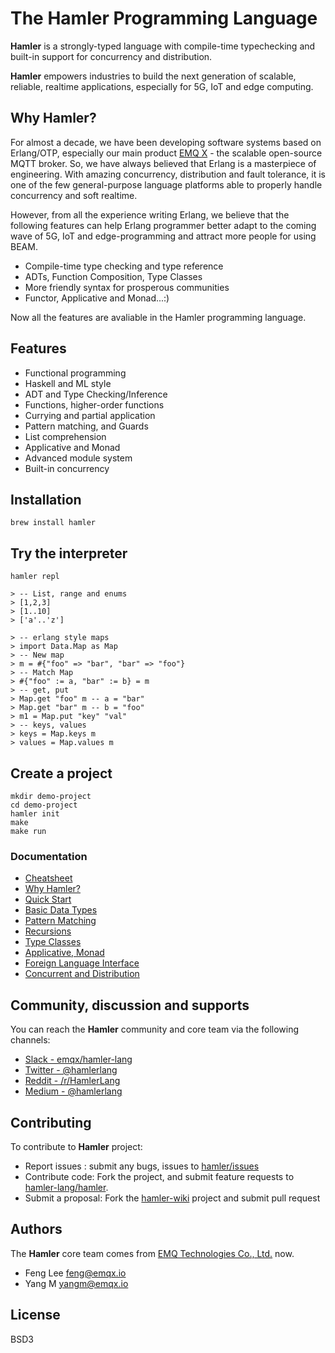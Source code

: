 # The Hamler Programming Language

**Hamler** is a strongly-typed language with compile-time typechecking and built-in support for concurrency and distribution.

**Hamler** empowers industries to build the next generation of scalable, reliable, realtime applications, especially for 5G, IoT and edge computing.

## **Why Hamler?**

For almost a decade, we have been developing software systems based on Erlang/OTP, especially our main product [EMQ X](https://github.com/emqx/emqx) - the scalable open-source MQTT broker. So, we have always believed that Erlang is a masterpiece of engineering. With amazing concurrency, distribution and fault tolerance, it is one of the few general-purpose language platforms able to properly handle concurrency and soft realtime.

However, from all the experience writing Erlang, we believe that the following features can help Erlang programmer better adapt to the coming wave of 5G, IoT and edge-programming and attract more people for using BEAM.

- Compile-time type checking and type reference
- ADTs, Function Composition, Type Classes
- More friendly syntax for prosperous communities
- Functor, Applicative and Monad...:)

Now all the features are avaliable in the Hamler programming language.

## **Features**

- Functional programming
- Haskell and ML style
- ADT and Type Checking/Inference
- Functions, higher-order functions
- Currying and partial application
- Pattern matching, and Guards
- List comprehension
- Applicative and Monad
- Advanced module system
- Built-in concurrency

## **Installation**

```shell
brew install hamler
```

## **Try the interpreter**

```shell
hamler repl

> -- List, range and enums
> [1,2,3]
> [1..10]
> ['a'..'z']

> -- erlang style maps
> import Data.Map as Map
> -- New map
> m = #{"foo" => "bar", "bar" => "foo"}
> -- Match Map
> #{"foo" := a, "bar" := b} = m
> -- get, put
> Map.get "foo" m -- a = "bar"
> Map.get "bar" m -- b = "foo"
> m1 = Map.put "key" "val"
> -- keys, values
> keys = Map.keys m
> values = Map.values m
```

## **Create a project**

```shell
mkdir demo-project
cd demo-project
hamler init
make
make run
```

### **Documentation**

- [Cheatsheet](https://github.com/hamler-lang/hamler/blob/master/doc/Cheatsheet.md)
- [Why Hamler?](https://github.com/hamler-lang/hamler/blob/master/doc/guide/01_WhyHamler.md)
- [Quick Start](https://github.com/hamler-lang/hamler/blob/master/doc/guide/02_QuickStart.md)
- [Basic Data Types](https://github.com/hamler-lang/hamler/blob/master/doc/guide/03_BasicDataTypes.md)
- [Pattern Matching](https://github.com/hamler-lang/hamler/blob/master/doc/guide/04_MoreTypesandPatternMatching.md)
- [Recursions](https://github.com/hamler-lang/hamler/blob/master/doc/guide/05_HighOrderFunctionsAndRecursions.md)
- [Type Classes](https://github.com/hamler-lang/hamler/blob/master/doc/guide/06_TypeClasses.md)
- [Applicative, Monad](https://github.com/hamler-lang/hamler/blob/master/doc/guide/07_ApplicativeAndMonad.md)
- [Foreign Language Interface](https://github.com/hamler-lang/hamler/blob/master/doc/guide/07_ForeignLanguageInterface.md)
- [Concurrent and Distribution](https://github.com/hamler-lang/hamler/blob/master/doc/guide/08_ConcurrentAndDistribution.md)

## **Community, discussion and supports**

You can reach the **Hamler** community and core team via the following channels:

- [Slack - emqx/hamler-lang](https://slack-invite.emqx.io/)
- [Twitter - @hamlerlang](https://twitter.com/hamlerlang)
- [Reddit - /r/HamlerLang](https://www.reddit.com/r/HamlerLang/)
- [Medium - @hamlerlang](https://medium.com/@hamlerlang)

## **Contributing**

To contribute to **Hamler** project:

- Report issues : submit any bugs, issues to [hamler/issues](https://github.com/hamler-lang/hamler/issues)
- Contribute code: Fork the project, and submit feature requests to [hamler-lang/hamler](https://github.com/hamler-lang/hamler).
- Submit a proposal: Fork the [hamler-wiki](https://github.com/hamler-lang/hamler-wiki) project and submit pull request

## **Authors**

The **Hamler** core team comes from [EMQ Technologies Co., Ltd.](https://emqx.io/) now.

- Feng Lee <feng@emqx.io>
- Yang M  <yangm@emqx.io>

## **License**

BSD3
